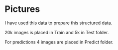 # Pictures

I have used this [data](https://www.kaggle.com/c/dogs-vs-cats/data) to prepare this structured data.

20k images is placed in Train and 5k in Test folder.

For predictions 4 images are placed in Predict folder.
